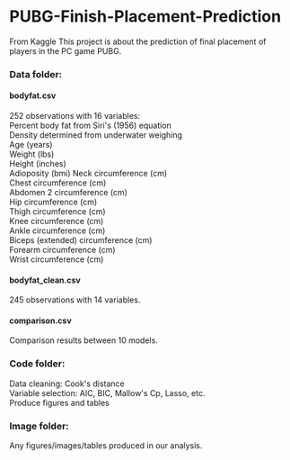 # PUBG-Finish-Placement-Prediction
From Kaggle
This project is about the prediction of final placement of players in the PC game PUBG.
### Data folder:
#### bodyfat.csv
252 observations with 16 variables:    
Percent body fat from Siri's (1956) equation  
Density determined from underwater weighing  
Age (years)  
Weight (lbs)  
Height (inches)  
Adioposity (bmi)
Neck circumference (cm)  
Chest circumference (cm)  
Abdomen 2 circumference (cm)  
Hip circumference (cm)  
Thigh circumference (cm)  
Knee circumference (cm)  
Ankle circumference (cm)  
Biceps (extended) circumference (cm)  
Forearm circumference (cm)  
Wrist circumference (cm) 
#### bodyfat_clean.csv
245 observations with 14 variables.
#### comparison.csv
Comparison results between 10 models.
### Code folder:
Data cleaning: Cook's distance    
Variable selection: AIC, BIC, Mallow's Cp, Lasso, etc.    
Produce figures and tables    
### Image folder:
Any figures/images/tables produced in our analysis.
